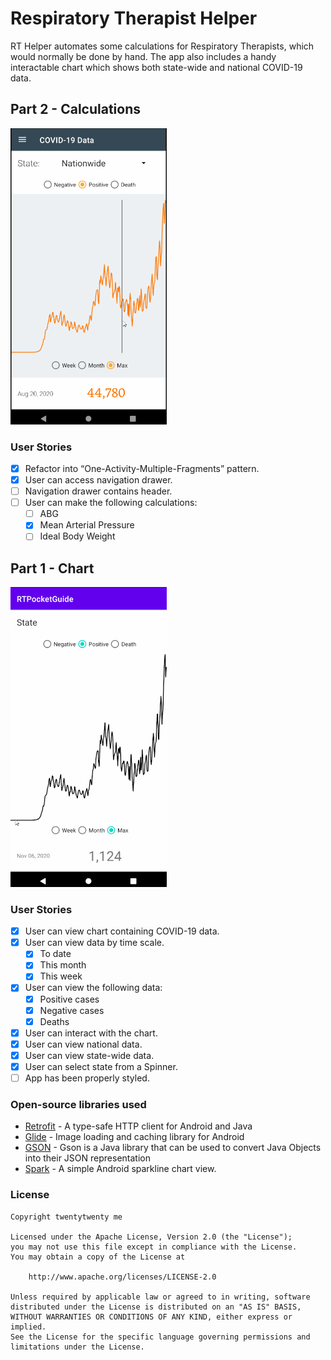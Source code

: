 # Respiratory Therapist Helper

RT Helper automates some calculations for Respiratory Therapists, which would normally be done by hand. The app also includes a handy interactable chart which shows both state-wide and national COVID-19 data.

## Part 2 - Calculations

<img src='./rtp2.gif' width='250'/>

### User Stories

- [x] Refactor into “One-Activity-Multiple-Fragments” pattern.
- [x] User can access navigation drawer.
- [ ] Navigation drawer contains header.
- [ ] User can make the following calculations:
  - [ ] ABG
  - [x] Mean Arterial Pressure
  - [ ] Ideal Body Weight

## Part 1 - Chart

<img src='./rt1.gif' width='250'/>

### User Stories

- [x] User can view chart containing COVID-19 data.
- [x] User can view data by time scale.
  - [x] To date
  - [x] This month
  - [x] This week
- [x] User can view the following data:
  - [x] Positive cases
  - [x] Negative cases
  - [x] Deaths
- [x] User can interact with the chart.
- [x] User can view national data.
- [x] User can view state-wide data.
- [x] User can select state from a Spinner.
- [ ] App has been properly styled.

### Open-source libraries used

- [Retrofit](https://square.github.io/retrofit/) - A type-safe HTTP client for Android and Java
- [Glide](https://github.com/bumptech/glide) - Image loading and caching library for Android
- [GSON](https://github.com/google/gson) - Gson is a Java library that can be used to convert Java Objects into their JSON representation
- [Spark](https://github.com/robinhood/spark) - A simple Android sparkline chart view.

### License

    Copyright twentytwenty me

    Licensed under the Apache License, Version 2.0 (the "License");
    you may not use this file except in compliance with the License.
    You may obtain a copy of the License at

        http://www.apache.org/licenses/LICENSE-2.0

    Unless required by applicable law or agreed to in writing, software
    distributed under the License is distributed on an "AS IS" BASIS,
    WITHOUT WARRANTIES OR CONDITIONS OF ANY KIND, either express or implied.
    See the License for the specific language governing permissions and
    limitations under the License.
